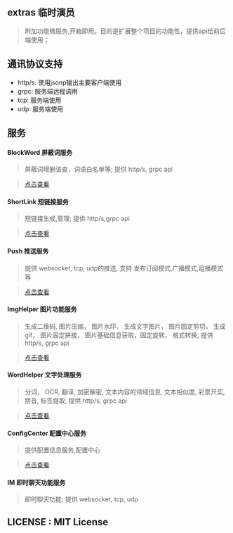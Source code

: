 ## extras 临时演员
> 附加功能微服务,开箱即用。目的是扩展整个项目的功能性，提供api给前后端使用；

## 通讯协议支持
- http/s: 使用jsonp输出主要客户端使用
- grpc: 服务端远程调用
- tcp: 服务端使用
- udp: 服务端使用

## 服务

#### BlockWord 屏蔽词服务
> 屏蔽词增删该查，词语白名单等; 提供 http/s, grpc api

>  [点击查看](https://github.com/mangenotwork/extras/tree/master/apps/BlockWord)

#### ShortLink 短链接服务
>  短链接生成,管理; 提供 http/s,grpc api

>  [点击查看](https://github.com/mangenotwork/extras/tree/master/apps/ShortLink)

#### Push 推送服务
> 提供 websocket, tcp, udp的推送, 支持 发布订阅模式,广播模式,组播模式等

>  [点击查看](https://github.com/mangenotwork/extras/tree/master/apps/Push)

#### ImgHelper 图片功能服务
> 生成二维码, 图片压缩， 图片水印， 生成文字图片， 图片固定剪切， 生成gif， 图片固定拼接， 图片基础信息获取，固定旋转， 格式转换;
> 提供 http/s, grpc api

>  [点击查看](https://github.com/mangenotwork/extras/tree/master/apps/ImgHelper)

#### WordHelper 文字处理服务
> 分词， OCR, 翻译, 加密解密, 文本内容的领域信息, 文本相似度, 彩票开奖, 拼音, 标签提取,
> 提供 http/s, grpc api

>  [点击查看](https://github.com/mangenotwork/extras/tree/master/apps/WordHelper)

#### ConfigCenter 配置中心服务
> 提供配置信息服务,配置中心

>  [点击查看](https://github.com/mangenotwork/extras/tree/master/apps/ConfigCenter)

#### IM 即时聊天功能服务
> 即时聊天功能; 提供 websocket, tcp, udp

#### 


## LICENSE : MIT License



